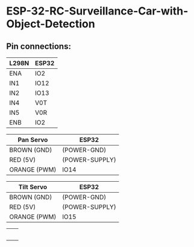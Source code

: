 # ESP-32-RC-Surveillance-Car-with-Object-Detection

## Pin connections:

| L298N | ESP32 |
| ----- | ----- |
| ENA   | IO2   |
| IN1   | IO12  |
| IN2   | IO13  |
| IN4   | V0T   |
| IN5   | V0R   |
| ENB   | IO2   |

| Pan Servo    | ESP32          |
| ------------ | -------------- |
| BROWN (GND)  | (POWER-GND)    |
| RED (5V)     | (POWER-SUPPLY) |
| ORANGE (PWM) | IO14           |

| Tilt Servo   | ESP32          |
| ------------ | -------------- |
| BROWN (GND)  | (POWER-GND)    |
| RED (5V)     | (POWER-SUPPLY) |
| ORANGE (PWM) | IO15           |

|     |     |
| --- | --- |
|     |     |
|     |     |
|     |     |
|     |     |
|     |     |
